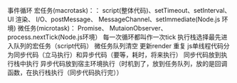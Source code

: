 事件循环
宏任务(macrotask)：：
script(整体代码)、setTimeout、setInterval、UI 渲染、 I/O、postMessage、 MessageChannel、setImmediate(Node.js 环境)
微任务(microtask)：
Promise、 MutaionObserver、process.nextTick(Node.js环境）
每一次循环都叫作一次tick
执行栈选择最先进入队列的宏任务（script代码）
微任务队列清空
更新render
重复
js单线程代码分为同步代码（立马执行）和异步代码（要等，耗时，将来执行）
同步代码放到执行栈中执行
异步代码放到宿主环境执行（时机到了，放到任务队列，放的是回调函数，在执行栈执行（同步代码执行完））